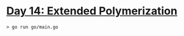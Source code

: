 # [Day 14: Extended Polymerization](https://adventofcode.com/2021/day/14)

```
> go run go/main.go
```